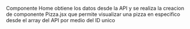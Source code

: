 Componente Home obtiene los datos desde la API y se realiza la creacion de componente Pizza.jsx que permite visualizar una pizza en especifico desde el array del API por medio del ID unico
